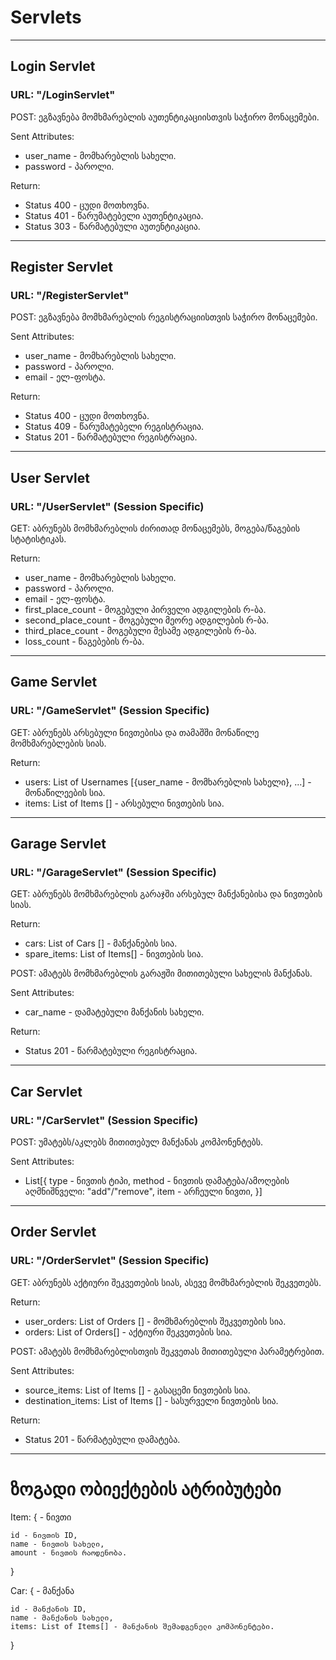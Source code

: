 # Servlets

___

## Login Servlet
### URL: "/LoginServlet"

POST: ეგზავნება მომხმარებლის აუთენტიკაციისთვის საჭირო მონაცემები.

Sent Attributes:
* user_name - მომხარებლის სახელი.
* password - პაროლი.

Return:
* Status 400 - ცუდი მოთხოვნა.
* Status 401 - წარუმატებელი აუთენტიკაცია.
* Status 303 - წარმატებული აუთენტიკაცია.

___

## Register Servlet
### URL: "/RegisterServlet"

POST: ეგზავნება მომხმარებლის რეგისტრაციისთვის საჭირო მონაცემები.

Sent Attributes:
* user_name - მომხარებლის სახელი.
* password - პაროლი.
* email - ელ-ფოსტა.

Return:
* Status 400 - ცუდი მოთხოვნა.
* Status 409 - წარუმატებელი რეგისტრაცია.
* Status 201 - წარმატებული რეგისტრაცია.

___

## User Servlet
### URL: "/UserServlet" (Session Specific)

GET: აბრუნებს მომხმარებლის ძირითად მონაცემებს, მოგება/წაგების სტატისტიკას.

Return:
* user_name - მომხარებლის სახელი.
* password - პაროლი.
* email - ელ-ფოსტა.
* first_place_count - მოგებული პირველი ადგილების რ-ბა.
* second_place_count - მოგებული მეორე ადგილების რ-ბა.
* third_place_count - მოგებული მესამე ადგილების რ-ბა.
* loss_count - წაგებების რ-ბა.

___

## Game Servlet
### URL: "/GameServlet" (Session Specific)

GET: აბრუნებს არსებული ნივთებისა და თამაშში მონაწილე მომხმარებლების სიას.

Return:
* users: List of Usernames [{user_name - მომხარებლის სახელი}, ...] - მონაწილეების სია.
* items: List of Items [] - არსებული ნივთების სია.

___

## Garage Servlet
### URL: "/GarageServlet" (Session Specific)

GET: აბრუნებს მომხმარებლის გარაჯში არსებულ მანქანებისა და ნივთების სიას.

Return:
* cars: List of Cars [] - მანქანების სია.
* spare_items: List of Items[] - ნივთების სია.

POST: ამატებს მომხმარებლის გარაჟში მითითებული სახელის მანქანას.

Sent Attributes:
* car_name - დამატებული მანქანის სახელი.

Return:
* Status 201 - წარმატებული რეგისტრაცია.

___

## Car Servlet
### URL: "/CarServlet" (Session Specific)

POST: უმატებს/აკლებს მითითებულ მანქანას კომპონენტებს.

Sent Attributes:
* List[{
    type - ნივთის ტიპი,
    method - ნივთის დამატება/ამოღების აღმნიშნველი: "add"/"remove",
    item - არჩეული ნივთი,
}]

___

## Order Servlet
### URL: "/OrderServlet" (Session Specific)

GET: აბრუნებს აქტიური შეკვეთების სიას, ასევე მომხმარებლის შეკვეთებს.

Return:
* user_orders: List of Orders [] - მომხმარებლის შეკვეთების სია.
* orders: List of Orders[] - აქტიური შეკვეთების სია.

POST: ამატებს მომხმარებლისთვის შეკვეთას მითითებული პარამეტრებით.

Sent Attributes:
* source_items: List of Items [] - გასაცემი ნივთების სია.
* destination_items: List of Items [] - სასურველი ნივთების სია.

Return:
* Status 201 - წარმატებული დამატება.

___

# ზოგადი ობიექტების ატრიბუტები

Item: { - ნივთი

    id - ნივთის ID,
    name - ნივთის სახელი,
    amount - ნივთის რაოდენობა.
}

Car: { - მანქანა

    id - მანქანის ID,
    name - მანქანის სახელი,
    items: List of Items[] - მანქანის შემადგენელი კომპონენტები.
}
